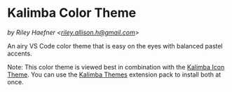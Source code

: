 # Kalimba Color Theme

*by Riley Haefner <<riley.allison.h@gmail.com>>*

An airy VS Code color theme that is easy on the eyes with balanced pastel accents.

Note: This color theme is viewed best in combination with the [Kalimba Icon Theme](https://github.com/rybb13/kalimba-icon-theme-vsce). You can use the [Kalimba Themes](https://github.com/rybb13/kalimba-themes-vsce-pack) extension pack to install both at once.
